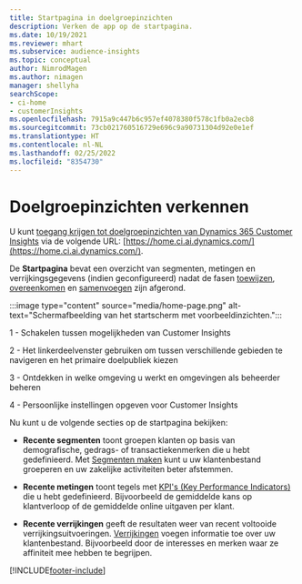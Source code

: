 ```yaml
---
title: Startpagina in doelgroepinzichten
description: Verken de app op de startpagina.
ms.date: 10/19/2021
ms.reviewer: mhart
ms.subservice: audience-insights
ms.topic: conceptual
author: NimrodMagen
ms.author: nimagen
manager: shellyha
searchScope:
- ci-home
- customerInsights
ms.openlocfilehash: 7915a9c447b6c957ef4078380f578c1fb0a2ecb8
ms.sourcegitcommit: 73cb021760516729e696c9a90731304d92e0e1ef
ms.translationtype: HT
ms.contentlocale: nl-NL
ms.lasthandoff: 02/25/2022
ms.locfileid: "8354730"
---
```

# <a name="explore-audience-insights"></a>Doelgroepinzichten verkennen

U kunt [toegang krijgen tot doelgroepinzichten van Dynamics 365 Customer Insights](https://home.ci.ai.dynamics.com/) via de volgende URL: [https://home.ci.ai.dynamics.com/](https://home.ci.ai.dynamics.com/)​.

De **Startpagina** bevat een overzicht van segmenten, metingen en verrijkingsgegevens (indien geconfigureerd) nadat de fasen [toewijzen](map-entities.md), [overeenkomen](match-entities.md) en [samenvoegen](merge-entities.md) zijn afgerond.

:::image type="content" source="media/home-page.png" alt-text="Schermafbeelding van het startscherm met voorbeeldinzichten.":::

1 - Schakelen tussen mogelijkheden van Customer Insights 

2 - Het linkerdeelvenster gebruiken om tussen verschillende gebieden te navigeren en het primaire doelpubliek kiezen

3 - Ontdekken in welke omgeving u werkt en omgevingen als beheerder beheren

4 - Persoonlijke instellingen opgeven voor Customer Insights

Nu kunt u de volgende secties op de startpagina bekijken:

- **Recente segmenten** toont groepen klanten op basis van demografische, gedrags- of transactiekenmerken die u hebt gedefinieerd. Met [Segmenten maken](segments.md) kunt u uw klantenbestand groeperen en uw zakelijke activiteiten beter afstemmen.

- **Recente metingen** toont tegels met [KPI's (Key Performance Indicators)](measures.md) die u hebt gedefinieerd. Bijvoorbeeld de gemiddelde kans op klantverloop of de gemiddelde online uitgaven per klant.

- **Recente verrijkingen** geeft de resultaten weer van recent voltooide verrijkingsuitvoeringen. [Verrijkingen](enrichment-hub.md) voegen informatie toe over uw klantenbestand. Bijvoorbeeld door de interesses en merken waar ze affiniteit mee hebben te begrijpen.


[!INCLUDE[footer-include](../includes/footer-banner.md)]
